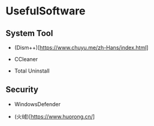 # UsefulSoftware

## System Tool

- (Dism++)[https://www.chuyu.me/zh-Hans/index.html]

- CCleaner

- Total Uninstall

## Security

- WindowsDefender

- (火绒)[https://www.huorong.cn/]
